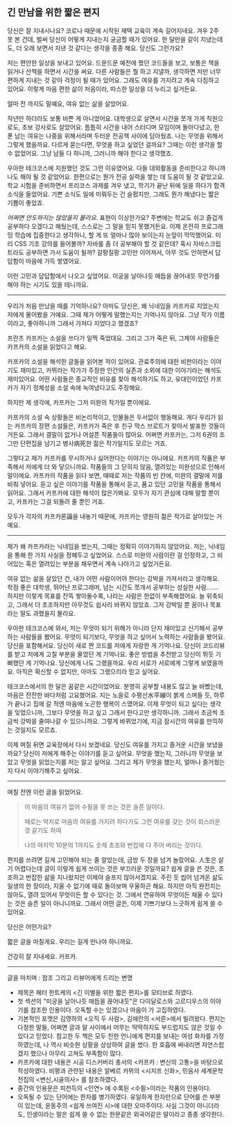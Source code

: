 ## 긴 만남을 위한 짧은 편지

당신은 잘 지내시나요? 코로나 때문에 시작된 재택 교육이 계속 길어지네요. 겨우 2주 못 본 건데, 벌써 당신이 어떻게 지내는지 궁금할 때가 있어요. 한 달만을 같이 지냈는데도, 더 오래 보면서 지낸 것 같다는 생각을 종종 해요. 당신도 그런가요?

저는 편안한 일상을 보내고 있어요. 드문드문 예전에 짰던 코드들을 보고, 보통은 책을 읽거나 산책을 하면서 시간을 써요. 다른 사람들은 뭘 하고 지낼까, 생각하면 저만 너무 편하게 지내는 것 같아 걱정이 될 때가 있어요. 그래도 여유를 가지려고 계속 다짐하고 있어요. 이렇게 마음 편한 삶이 처음이라, 따스한 일상을 더 누리고 싶거든요. 

얼마 전 까지도 말예요, 여유 없는 삶을 살았어요.

작년만 하더라도 보통 바쁜 게 아니었어요. 대학생으로 살면서 시간을 쪼개 가게 직원으로도, 초보 강사로도 살았어요. 틈틈히 시간을 내어 스터디며 모임이며 돌아다녔고, 한 푼 남는 여유는 나중을 위해서라며 두터운 전공책 사이에 담아뒀죠. 나는 무엇을 위해서 그렇게 했을까요. 다르게 묻는다면, 무엇을 하고 싶었던 걸까요? 그때는 이런 생각을 할 수 없었어요. 그냥 남들 다 하니까, 그러니까 해야 한다고 생각했죠.

우아한 테크코스에 지원했던 것도 그런 이유였어요. 다들 대외활동을 준비한다고 하니까 나도 해야 될 것 같았어요. 한편으로는 뭔가 전공 실력을 쌓는 데 도움이 될 것 같았고요. 학교 시험을 준비하면서 프리코스 과제를 겨우 냈고, 학기가 끝난 뒤에 일을 하다가 합격 소식을 들었어요. 기쁜 소식도 일에 미뤄두는 건 슬펐지만, 그래도 뭔가 해냈다는 짧은 기쁨이 좋았죠.

*어쩌면 안도하지는 않았을지 몰라요*. 표현이 이상한가요? 주변에는 학교도 쉬고 즐겁게 공부하다 오겠다고 해뒀는데, 스스로는 그 말을 믿지 못했거든요. 이제 온전히 프로그래밍 학습에 집중한다고 생각하니, 할 게 또 얼마나 많아 보이는지 눈앞이 막막했어요. 미리 CSS 기초 강의를 들어볼까? 자바를 좀 더 공부해야 할 것 같은데? 혹시 자바스크립트라도 공부하면 가서 도움이 될까? 갈팡질팡 고민만 이어져서, 아무 것도 안하면서 답답함이 마음에 가득 쌓였어요.

이런 고민과 답답함에서 나오고 싶었어요. 
미궁을 날아나듯 매듭을 끊어내듯 무언가를 해야 하는 시기도 있을 테니까요.

---

우리가 처음 만났을 때를 기억하나요? 아마도 당신은, 왜 닉네임을 카프카로 지었는지 저에게 물어봤을 거예요. 그때 제가 어떻게 말했는지는 기억나지 않아요. 그냥 작가 이름이라고, 좋아하니까 그래서 가져다 지었다고 했겠죠?

프란츠 카프카는 소설을 쓰다가 일찍 죽었대요. 
그리고 그가 죽은 뒤, 그제야 사람들은 카프카의 소설을 읽었다고 해요.

카프카의 소설을 해석한 글들을 읽어본 적이 있어요. 관료주의에 대한 비판이라는 이야기도 재미있고, 카뮈라는 작가가 주장한 인간의 실존과 소외에 대한 이야기라는 해석도 재미있어요. 어떤 사람들은 종교적인 비유를 찾아 해석하기도 하고, 유대인이었던 카프카가 자기 정체성을 소설 속에 녹여냈다고도 주장해요.

하지만 제 생각에, 카프카는 그저 미완의 작가일 뿐이에요. 

카프카의 소설 속 상황들은 비논리적이고, 인물들은 두서없이 행동해요. 게다 우리가 읽는 카프카의 장편 소설들은, 카프카가 죽은 후 친구 막스 브로트가 찾아서 발표한 것들이거든요. 그래서 결말이 없거나 어설픈 작품들이 많아요. 어쩌면 카프카는, 그저 6권의 조그만 단편집을 남기고 병사病死한 젊은 작가일지도 모르는 거죠.

그렇다고 제가 카프카를 무시하거나 싫어한다는 이야기는 아니에요. 카프카의 작품은 부족해서 저에게 더 와 닿으니까요. 작품들의 그 닫히지 않음, 열려있는 미완성으로 인해서 말이에요. 카프카의 작품을 읽다 보면, 때때로 저는 작품의 빈 칸에, 미완의 결말에 저를 비춰 넣어요. 듣고 싶은 이야기를 작품을 통해서 듣고, 품고 있던 고민을 작품을 통해서 읽어요. 그래서 카프카에 대한 해석이 많은가봐요. 모두가 자기 관심에 대해 말할 뿐이고, 카프카는 그걸 되돌려 줄 뿐인 거죠.

모두가 각자의 카프카론論을 내놓기 때문에, 카프카는 영원히 젊은 작가로 살아있는 거예요.

---

제가 왜 카프카라는 닉네임을 썼는지, 그때는 정확히 이야기하지 않았어요. 
저는, 닉네임을 통해 한 가지 사실을 정해두고 싶었어요. 스스로 미완의 사람이란 걸 인정하고, 그 비어있는 혹은 열려있는 부분을 채우면서 계속 나아가고 싶었거든요.

여유 없는 삶을 살았던 건, 내가 어떤 사람이어야 한다는 강박을 가져서라고 생각해요. 학점 좋은 대학생, 뛰어난 프로그래머, 남는 시간도 쪼개서 공부하는 성실한 사람……. 하지만 이렇게 목표를 잔뜩 쌓아둘수록, 나라는 사람은 한없이 부족해졌어요. 늘 위축되고, 그래서 더 초조하지만 아무것도 쉽사리 바뀌지 않았죠. 그저 강박일 뿐 꿈이나 목표라는 말도 과했을지 몰라요.

우아한 테크코스에 와서, 저는 무엇이 되기 위해가 아니라 단지 재미있고 신기해서 공부하는 사람들을 봤어요. 무엇이 되기보다, 무엇을 하고 싶어서 노력하는 사람들을 봤어요. 당신을 포함해서요. 당신이 새로 짠 코드를 저에게 자랑한 게 기억나요. 당신이 코드리뷰를 받고 저에게 고칠 부분을 물었던 게 기억나요. 좋은 방법을 추천받고 당신이 뛰듯 기뻐했던 게 기억나요. 당신에게 나도 그랬을까요. 우리 서로가 서로에게 그렇게 보였을까요. 아직은 확신할 수 없지만, 아마도 그랬으리라 믿고 싶어요.

테크코스에서의 한 달은 꿈같은 시간이었어요. 분명히 공부할 내용도 많고 늘 바빴는데, 마음은 잔잔한 바다처럼 고요했어요. 지는 노을로 수평선水平線이 붉게 스며들 듯, 하루가 끝나고 집에 갈 적엔 마음에 노곤한 행복이 스몄어요. 이제 무엇이 되고 싶다는 생각을 잊었으니까, 그보다 무엇을 하고 싶고 그래서 한다고만 생각하니까. 그래서 조금씩 조금씩 강박을 줄여나갈 수 있으니까요. 그렇게 바뀌었기에, 지금 잠시간의 여유를 만끽하는 것일지도 모르죠.

이제 며칠 뒤면 교육장에서 다시 보겠네요. 당신도 여유를 가지고 즐거운 시간을 보냈을까요? 당신이 저에게 해주는 이야기를 듣고 싶어요. 무엇을 했는지, 그러니까 무엇을 보았고 무엇을 읽었는지를 저는 알고 싶어요. 그리고 제가 무엇을 했는지, 얼마나 즐거웠는지 다시 이야기해주고 싶어요.

---

며칠 전엔 이런 글을 읽었어요.

> 이 마음의 여유가 없어 수필을 못 쓰는 것은 슬픈 일이다.
>
> 때로는 억지로 마음의 여유를 가지려 하다가도 그런 여유를 갖는 것이 죄스러운 것 같기도 하여
>
> 나의 마지막 10분의 1까지도 숫제 초조와 번잡에 다 주어 버리는 것이다.

편지를 쓰려면 길게 고민해야 되는 줄 알았는데, 금방 두 장을 넘겨 놀랐어요.
人生은 살기 어렵다는데 글이 이렇게 쉽게 쓰이는 것은 부끄러운 것일까요? 
쉽게 글을 쓴 것은, 초조하고 번잡한 삶을 지나왔지만 이제야 슬프지 않아서겠지요.
주린 듯 씹어 넘겨온 삶도 일생의 한 장이라, 지울 수 없기에 때로 돌아보며 우울하곤 해요.
하지만 아직 완전치는 않아도, 열려 있어서 무엇이든 할 수 있다는 것.
그에서 연유하여 무엇이든 채울 수 있다는 것은 슬픈 일이 아니니까요.
그래서 어떤 글은, 이제 기쁘기보다 느긋하게 쉽게 쓸 수 있어요.

당신은 어떤가요?

짧은 글을 마칠게요. 우리는 길게 만나야 하니까요. 

건강히 잘 지내세요. 카프카.

---

글을 마치며 : 참조 그리고 리뷰어에게 드리는 변명

- 제목은 페터 한트케의 <긴 이별을 위한 짧은 편지>를 모티브로 하였다.
- 첫 섹션의 "미궁을 날아나듯 매듭을 끊어내듯"은 다이달로스와 고르디우스의 이야기를 참조한 인용이다. 오독할 수는 있겠으나 마음이 가 고집하였다.
- 기본적인 포맷은 김영하의 <오직 두 사람>, 김애란의 <서른>에서 빌려왔다.
  편지는 다정한 말들, 어쩌면 글과 말 사이에서 머무는 딱딱하지도 부드럽지도 않은 것일 수 있다고 믿었다.
  참고한 두 책은 모두 친한 언니에게 편지를 보내는 여성 화자를 가정하였는데,
  나 역시 비슷한 상황을 상상하여 글을 썼다. 
  한 호흡에 써내리면 자연스럽겠지 했으나 아무리 고쳐도 부족함이 많다.
- 카프카에 대한 내용은 시공 디스커버리 총서의 <카프카 : 변신의 고통>을 바탕으로 작성하였다.
  비평과 관련된 내용은 알베르 카뮈의 <시지프 신화>, 민음사 세계문학전집의 <변신,시골의사> 를 참조하였다.
- 중간의 인용문은 피천득의 <인연> 에 수록된 <수필>이라는 작품의 인용이다.
- 오독될 수 있는 단어에는 한자를 병기하였다. 유일하게 한자만으로 단어를 쓴 부분이 있는데,
  윤동주의 <쉽게 쓰여진 시>에 대한 오마주이다.
  사실 그것이 아니더라도, 인생이라는 말은 쉽게 쓸 수 없는 한문같은 외국어같은 말이라고 종종 생각한다.